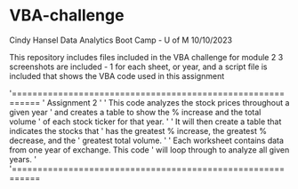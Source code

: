 # VBA-challenge

Cindy Hansel
Data Analytics Boot Camp - U of M
10/10/2023

This repository includes files included in the VBA challenge for module 2
  3 screenshots are included - 1 for each sheet, or year, and a script file
  is included that shows the VBA code used in this assignment

'===========================================================
' Assignment 2
'
' This code analyzes the stock prices throughout a given year
' and creates a table to show the % increase and the total volume
' of each stock ticker for that year.
'
' It will then create a table that indicates the stocks that
' has the greatest % increase, the greatest % decrease, and the
' greatest total volume.
'
' Each worksheet contains data from one year of exchange. This code
' will loop through to analyze all given years.
'
'===========================================================
